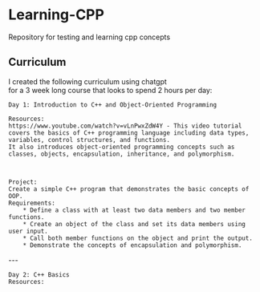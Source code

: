 # Learning-CPP
Repository for testing and learning cpp concepts

## Curriculum
I created the following curriculum using chatgpt 
<br>for a 3 week long course that looks to spend 2 hours per day:<br>

    Day 1: Introduction to C++ and Object-Oriented Programming

    Resources:
    https://www.youtube.com/watch?v=vLnPwxZdW4Y - This video tutorial covers the basics of C++ programming language including data types, variables, control structures, and functions.
    It also introduces object-oriented programming concepts such as classes, objects, encapsulation, inheritance, and polymorphism.



    Project: 
    Create a simple C++ program that demonstrates the basic concepts of OOP.
    Requirements:
        * Define a class with at least two data members and two member functions.
        * Create an object of the class and set its data members using user input.
        * Call both member functions on the object and print the output.
        * Demonstrate the concepts of encapsulation and polymorphism.

---<br>

    Day 2: C++ Basics
    Resources: 
